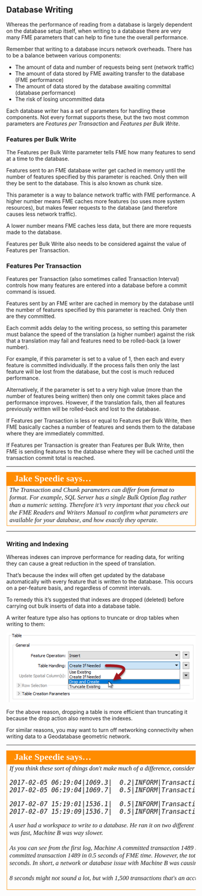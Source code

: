 ## Database Writing ##

Whereas the performance of reading from a database is largely dependent on the database setup itself, when writing to a database there are very many FME parameters that can help to fine tune the overall performance.

Remember that writing to a database incurs network overheads. There has to be a balance between various components:

- The amount of data and number of requests being sent (network traffic)
- The amount of data stored by FME awaiting transfer to the database (FME performance)
- The amount of data stored by the database awaiting committal (database performance)
- The risk of losing uncommitted data

Each database writer has a set of parameters for handling these components. Not every format supports these, but the two most common parameters are *Features per Transaction* and *Features per Bulk Write*.

### Features per Bulk Write ###

The Features per Bulk Write parameter tells FME how many features to send at a time to the database. 

Features sent to an FME database writer get cached in memory until the number of features specified by this parameter is reached. Only then will they be sent to the database. This is also known as chunk size.

This parameter is a way to balance network traffic with FME performance. A higher number means FME caches more features (so uses more system resources), but makes fewer requests to the database (and therefore causes less network traffic).

A lower number means FME caches less data, but there are more requests made to the database.

Features per Bulk Write also needs to be considered against the value of Features per Transaction.


### Features Per Transaction ###

Features per Transaction (also sometimes called Transaction Interval) controls how many features are entered into a database before a commit command is issued.

Features sent by an FME writer are cached in memory by the database until the number of features specified by this parameter is reached. Only then are they committed.

Each commit adds delay to the writing process, so setting this parameter must balance the speed of the translation (a higher number) against the risk that a translation may fail and features need to be rolled-back (a lower number).

For example, if this parameter is set to a value of 1, then each and every feature is committed individually. If the process fails then only the last feature will be lost from the database, but the cost is much reduced performance.

Alternatively, if the parameter is set to a very high value (more than the number of features being written) then only one commit takes place and performance improves. However, if the translation fails, then all features previously written will be rolled-back and lost to the database.

If Features per Transaction is less or equal to Features per Bulk Write, then FME basically caches a number of features and sends them to the database where they are immediately committed.

If Features per Transaction is greater than Features per Bulk Write, then FME is sending features to the database where they will be cached until the transaction commit total is reached.

---

<table style="border-spacing: 0px">
<tr>
<td style="vertical-align:middle;background-color:darkorange;border: 2px solid darkorange">
<i class="fa fa-quote-left fa-lg fa-pull-left fa-fw" style="color:white;padding-right: 12px;vertical-align:text-top"></i>
<span style="color:white;font-size:x-large;font-weight: bold;font-family:serif">Jake Speedie says…</span>
</td>
</tr>

<tr>
<td style="border: 1px solid darkorange">
<span style="font-family:serif; font-style:italic; font-size:larger">
The Transaction and Chunk parameters can differ from format to format. For example, SQL Server has a single Bulk Option flag rather than a numeric setting. Therefore it’s very important that you check out the FME Readers and Writers Manual to confirm what parameters are available for your database, and how exactly they operate.
</span>
</td>
</tr>
</table>

---

### Writing and Indexing ###

Whereas indexes can improve performance for reading data, for writing they can cause a great reduction in the speed of translation.

That’s because the index will often get updated by the database automatically with every feature that is written to the database. This occurs on a per-feature basis, and regardless of commit intervals. 

To remedy this it’s suggested that indexes are dropped (deleted) before carrying out bulk inserts of data into a database table.

A writer feature type also has options to truncate or drop tables when writing to them:

![](./Images/Img2.041.DBPerformanceDropTruncateParams.png)

For the above reason, dropping a table is more efficient than truncating it because the drop action also removes the indexes.

For similar reasons, you may want to turn off networking connectivity when writing data to a Geodatabase geometric network.

---

<table style="border-spacing: 0px">
<tr>
<td style="vertical-align:middle;background-color:darkorange;border: 2px solid darkorange">
<i class="fa fa-quote-left fa-lg fa-pull-left fa-fw" style="color:white;padding-right: 12px;vertical-align:text-top"></i>
<span style="color:white;font-size:x-large;font-weight: bold;font-family:serif">Jake Speedie says…</span>
</td>
</tr>

<tr>
<td style="border: 1px solid darkorange">
<span style="font-family:serif; font-style:italic; font-size:larger">
If you think these sort of things don't make much of a difference, consider these two (real-life) log files:
<br>
<pre>
2017-02-05 06:19:04|1069.3|  0.2|INFORM|Transaction #1488 was successfully committed
2017-02-05 06:19:04|1069.7|  0.5|INFORM|Transaction #1489 was successfully committed
</pre>

<pre>
2017-02-07 15:19:01|1536.1|  0.5|INFORM|Transaction #1488 was successfully committed
2017-02-07 15:19:09|1536.7|  0.5|INFORM|Transaction #1489 was successfully committed
</pre>
A user had a workspace to write to a database. He ran it on two different machines and complained that, whereas Machine A was fast, Machine B was way slower. 
<br><br>As you can see from the first log, Machine A committed transaction 1489 in 0.5 seconds of FME time. Machine B also committed transaction 1489 in 0.5 seconds of FME time. However, the total elapsed time (15:19:01 to 15:19:09) was 8 seconds. In short, a network or database issue with Machine B was causing a non-FME slowdown in each database commit.
<br><br>8 seconds might not sound a lot, but with 1,500 transactions that's an accumulated delay of over 3 hours!
</span>
</td>
</tr>
</table>
